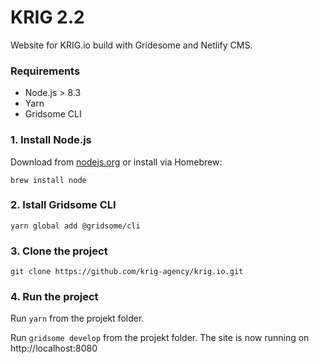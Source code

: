 # KRIG 2.2

Website for KRIG.io build with Gridesome and Netlify CMS.

### Requirements

* Node.js > 8.3
* Yarn
* Gridsome CLI

### 1. Install Node.js

Download from [nodejs.org](https://nodejs.org/en/download/) or install via Homebrew:

`brew install node`

### 2. Istall Gridsome CLI

`yarn global add @gridsome/cli`

### 3. Clone the project

`git clone https://github.com/krig-agency/krig.io.git`

### 4. Run the project

Run `yarn` from the projekt folder.

Run `gridsome develop` from the projekt folder.
The site is now running on http://localhost:8080
